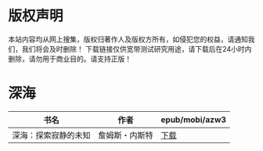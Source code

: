 # 版权声明

本站内容均从网上搜集，版权归著作人及版权方所有，如侵犯您的权益，请通知我们，我们将会及时删除！ 下载链接仅供宽带测试研究用途，请下载后在24小时内删除，请勿用于商业目的。请支持正版！

# 深海

| 书名 | 作者 | epub/mobi/azw3 |
| --- | --- | --- |
| 深海：探索寂静的未知 | 詹姆斯・内斯特 | [下载](https://url89.ctfile.com/f/31084289-1357029541-413573?p=8866) |

